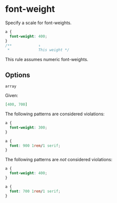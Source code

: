 # font-weight

Specify a scale for font-weights.

```css
a {
  font-weight: 400;
}
/**            ↑
 *             This weight */
```

This rule assumes numeric font-weights.

## Options

`array`

Given:

```json
[400, 700]
```

The following patterns are considered violations:

```css
a {
  font-weight: 300;
}
```

```css
a {
  font: 900 1rem/1 serif;
}
```

The following patterns are _not_ considered violations:

```css
a {
  font-weight: 400;
}
```

```css
a {
  font: 700 1rem/1 serif;
}
```
